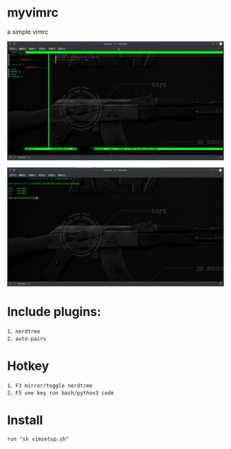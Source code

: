 # myvimrc

a simple vimrc

<p align=center><img src="https://github.com/ogre25/myvimrc/blob/master/Screenshot_20190828_122536.png"></p>
<p align=center><img src="https://github.com/ogre25/myvimrc/blob/master/Screenshot_20190828_122415.png"></p>

# Include plugins:
```Shell session
1、nerdtree
2、auto-pairs
```
# Hotkey
```Shell session
1、F3 mirror/toggle nerdtree
2、F5 one key run bash/python3 code
```
# Install
```Shell session
run "sh vimsetup.sh"
```
